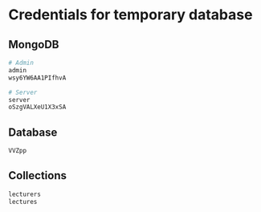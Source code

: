 # Credentials for temporary database

## MongoDB
```bash
# Admin
admin
wsy6YW6AA1PIfhvA

# Server
server
oSzgVALXeU1X3xSA
```
## Database
```bash
VVZpp
```

## Collections
```bash
lecturers
lectures
```